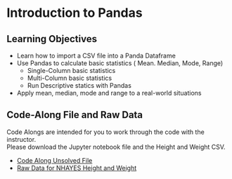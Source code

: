 # Introduction to Pandas

## Learning Objectives

- Learn how to import a CSV file into a Panda Dataframe 
- Use Pandas to calculate basic statistics ( Mean. Median, Mode, Range)
    - Single-Column basic statistics
    - Multi-Column basic statistics
    - Run Descriptive statics with Pandas
- Apply mean, median, mode and range to a real-world situations


##  Code-Along File and Raw Data

Code Alongs are intended for you to work through the code with the instructor.  
Please download the Jupyter notebook file and the Height and Weight CSV. 

* [Code Along Unsolved File](Unsolved-Panda-Statistics-Code-Along.ipynb)
* [Raw Data for NHAYES Height and Weight](data/NHANES%20Weight%20and%20Height.csv)